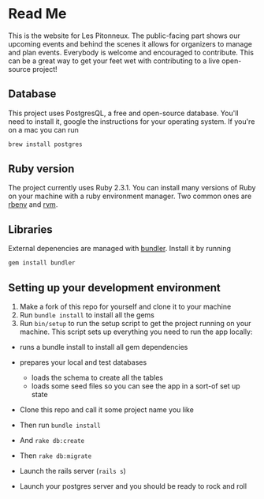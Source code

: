 # Read Me

This is the website for Les Pitonneux. The public-facing part shows our upcoming events and behind the scenes it allows for organizers to manage and plan events. Everybody is welcome and encouraged to contribute. This can be a great way to get your feet wet with contributing to a live open-source project!

## Database

This project uses PostgresQL, a free and open-source database. You'll need to install it, google the instructions for your operating system. If you're on a mac you can run
```bash
brew install postgres
```

## Ruby version

The project currently uses Ruby 2.3.1. You can install many versions of Ruby on your machine with a ruby environment manager. Two common ones are [rbenv](https://github.com/rbenv/rbenv) and [rvm](https://rvm.io/).

## Libraries

External depenencies are managed with [bundler](http://bundler.io/). Install it by running
```ruby
gem install bundler
```

## Setting up your development environment
1. Make a fork of this repo for yourself and clone it to your machine
2. Run `bundle install` to install all the gems
3. Run `bin/setup` to run the setup script to get the project running on your machine. This script sets up everything you need to run the app locally:
  - runs a bundle install to install all gem dependencies
  - prepares your local and test databases
    - loads the schema to create all the tables
    - loads some seed files so you can see the app in a sort-of set up state



- Clone this repo and call it some project name you like
- Then run `bundle install`
- And `rake db:create`
- Then `rake db:migrate`
- Launch the rails server (`rails s`)
- Launch your postgres server and you should be ready to rock and roll
